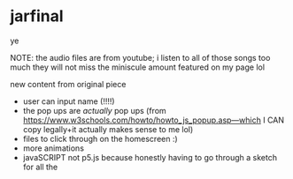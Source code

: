 # jarfinal
ye

NOTE: the audio files are from youtube; i listen to all of those songs too much they will not miss the miniscule amount featured on my page lol


new content from original piece
- user can input name (!!!!)
- the pop ups are *actually* pop ups (from https://www.w3schools.com/howto/howto_js_popup.asp—which I CAN copy legally+it actually makes sense to me lol)
- files to click through on the homescreen :)
- more animations
- javaSCRIPT not p5.js because honestly having to go through a sketch for all the <script> stuff would be a nightmare + javascript is the same + easier to use once you understand the stuff from w3 schools lol (i know it's an art class but like i don't really enjoy p5.js and it was a genuine nightmare to use for the final so if that makes me fail, then i actually don't know what to do or tell you lol)

i am really happy with this version

it may be too similar to the original, but honestly, i think it's better, and it's simpler, and more fun for me :) plus i can add more interaction, since it's less javascript and more html/css, which i am 10,000x more comfortable with

things i want to do in the future (probably once i get back from driving to almost iowa, by saturday at noon):
- more tom pop ups lol
- more files to search through
- my own interactive file layouts + stuff (probably using screenshots from my half broken windows laptop lol)

but that's a lot of work that takes a lot of time






working journal ig

05/10/2025 - 6:31 am
okay i had to stop working at 6:30 because i have to drive so that is why my final is like halfway done as of saturday whenever you grade it sorry (please i have had to do so much more for this)

05/10/2025 - 2:09 pm
i drove over 200 miles
i am on no sleep
i just want to finish this project
but i fear that you have already graded it and failed me
i'm still going to add my cool stuff tho lol i love jared project + this stuff is actually really fun
k thx bai

2:40 pm i am falling asleep :( sigh



